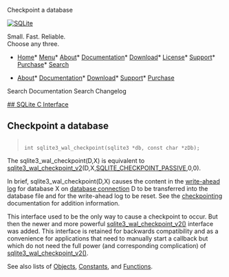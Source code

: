 




Checkpoint a database




[![SQLite](../images/sqlite370_banner.gif)](../index.html)


Small. Fast. Reliable.  
Choose any three.


* [Home](../index.html)* [Menu](javascript:void(0))* [About](../about.html)* [Documentation](../docs.html)* [Download](../download.html)* [License](../copyright.html)* [Support](../support.html)* [Purchase](../prosupport.html)* [Search](javascript:void(0))




* [About](../about.html)* [Documentation](../docs.html)* [Download](../download.html)* [Support](../support.html)* [Purchase](../prosupport.html)






Search Documentation
Search Changelog









[## SQLite C Interface](../c3ref/intro.html)
## Checkpoint a database




> ```
> 
> int sqlite3_wal_checkpoint(sqlite3 *db, const char *zDb);
> 
> ```



The sqlite3\_wal\_checkpoint(D,X) is equivalent to
[sqlite3\_wal\_checkpoint\_v2](../c3ref/wal_checkpoint_v2.html)(D,X,[SQLITE\_CHECKPOINT\_PASSIVE](../c3ref/c_checkpoint_full.html),0,0\).


In brief, sqlite3\_wal\_checkpoint(D,X) causes the content in the
[write\-ahead log](../wal.html) for database X on [database connection](../c3ref/sqlite3.html) D to be
transferred into the database file and for the write\-ahead log to
be reset. See the [checkpointing](../wal.html#ckpt) documentation for addition
information.


This interface used to be the only way to cause a checkpoint to
occur. But then the newer and more powerful [sqlite3\_wal\_checkpoint\_v2()](../c3ref/wal_checkpoint_v2.html)
interface was added. This interface is retained for backwards
compatibility and as a convenience for applications that need to manually
start a callback but which do not need the full power (and corresponding
complication) of [sqlite3\_wal\_checkpoint\_v2()](../c3ref/wal_checkpoint_v2.html).


See also lists of
 [Objects](../c3ref/objlist.html),
 [Constants](../c3ref/constlist.html), and
 [Functions](../c3ref/funclist.html).



